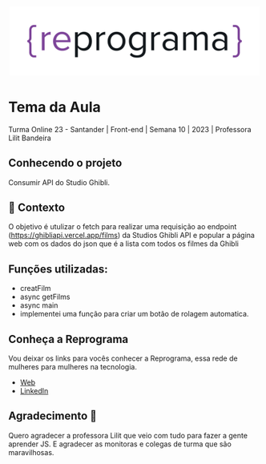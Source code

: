 <h1 align="center">
  <img src="assets/reprograma-fundos-claros.png" alt="logo reprograma" width="500">
</h1>

# Tema da Aula

Turma Online 23 - Santander | Front-end | Semana 10 | 2023 | Professora Lilit Bandeira

## Conhecendo o projeto

Consumir API do Studio Ghibli.

## 🧠 Contexto

O objetivo é utulizar o fetch para realizar uma requisição ao endpoint (https://ghibliapi.vercel.app/films) da Studios Ghibli API e popular a página web com os dados do json que é a lista com todos os filmes da Ghibli

## Funções utilizadas:

* creatFilm
* async getFilms
* async main
* implementei uma função para criar um botão de rolagem automatica. 

## Conheça a Reprograma

Vou deixar os links para vocês conhecer a Reprograma, essa rede de mulheres para mulheres na tecnologia. 

- [Web](https://reprograma.com.br/)
- [LinkedIn](https://www.linkedin.com/company/reprogramabr/)

## Agradecimento 💜

Quero agradecer a professora Lilit que veio com tudo para fazer a gente aprender JS. 
E agradecer as monitoras e colegas de turma que são maravilhosas. 